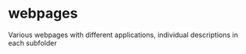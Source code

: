 # webpages
 Various webpages with different applications, individual descriptions in each subfolder
